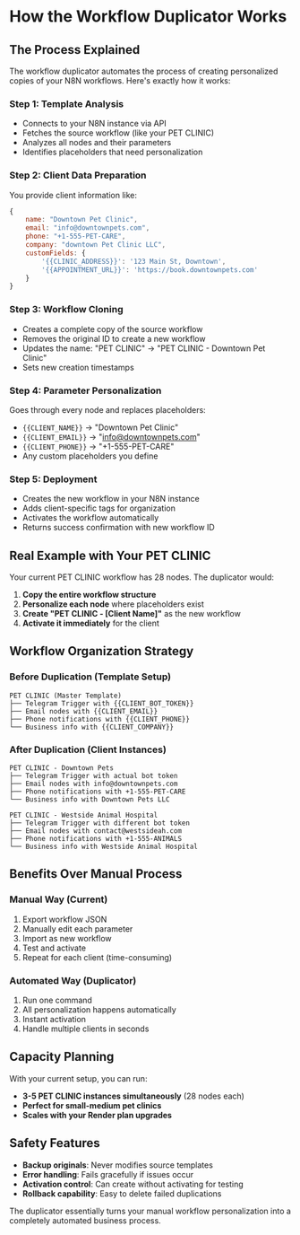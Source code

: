 # How the Workflow Duplicator Works

## The Process Explained

The workflow duplicator automates the process of creating personalized copies of your N8N workflows. Here's exactly how it works:

### Step 1: Template Analysis
- Connects to your N8N instance via API
- Fetches the source workflow (like your PET CLINIC)
- Analyzes all nodes and their parameters
- Identifies placeholders that need personalization

### Step 2: Client Data Preparation
You provide client information like:
```javascript
{
    name: "Downtown Pet Clinic",
    email: "info@downtownpets.com",
    phone: "+1-555-PET-CARE",
    company: "downtown Pet Clinic LLC",
    customFields: {
        '{{CLINIC_ADDRESS}}': '123 Main St, Downtown',
        '{{APPOINTMENT_URL}}': 'https://book.downtownpets.com'
    }
}
```

### Step 3: Workflow Cloning
- Creates a complete copy of the source workflow
- Removes the original ID to create a new workflow
- Updates the name: "PET CLINIC" → "PET CLINIC - Downtown Pet Clinic"
- Sets new creation timestamps

### Step 4: Parameter Personalization
Goes through every node and replaces placeholders:
- `{{CLIENT_NAME}}` → "Downtown Pet Clinic"  
- `{{CLIENT_EMAIL}}` → "info@downtownpets.com"
- `{{CLIENT_PHONE}}` → "+1-555-PET-CARE"
- Any custom placeholders you define

### Step 5: Deployment
- Creates the new workflow in your N8N instance
- Adds client-specific tags for organization
- Activates the workflow automatically
- Returns success confirmation with new workflow ID

## Real Example with Your PET CLINIC

Your current PET CLINIC workflow has 28 nodes. The duplicator would:

1. **Copy the entire workflow structure**
2. **Personalize each node** where placeholders exist
3. **Create "PET CLINIC - [Client Name]"** as the new workflow
4. **Activate it immediately** for the client

## Workflow Organization Strategy

### Before Duplication (Template Setup)
```
PET CLINIC (Master Template)
├── Telegram Trigger with {{CLIENT_BOT_TOKEN}}
├── Email nodes with {{CLIENT_EMAIL}}
├── Phone notifications with {{CLIENT_PHONE}}
└── Business info with {{CLIENT_COMPANY}}
```

### After Duplication (Client Instances)
```
PET CLINIC - Downtown Pets
├── Telegram Trigger with actual bot token
├── Email nodes with info@downtownpets.com
├── Phone notifications with +1-555-PET-CARE
└── Business info with Downtown Pets LLC

PET CLINIC - Westside Animal Hospital  
├── Telegram Trigger with different bot token
├── Email nodes with contact@westsideah.com
├── Phone notifications with +1-555-ANIMALS
└── Business info with Westside Animal Hospital
```

## Benefits Over Manual Process

### Manual Way (Current)
1. Export workflow JSON
2. Manually edit each parameter
3. Import as new workflow
4. Test and activate
5. Repeat for each client (time-consuming)

### Automated Way (Duplicator)
1. Run one command
2. All personalization happens automatically
3. Instant activation
4. Handle multiple clients in seconds

## Capacity Planning

With your current setup, you can run:
- **3-5 PET CLINIC instances simultaneously** (28 nodes each)
- **Perfect for small-medium pet clinics**
- **Scales with your Render plan upgrades**

## Safety Features

- **Backup originals**: Never modifies source templates
- **Error handling**: Fails gracefully if issues occur
- **Activation control**: Can create without activating for testing
- **Rollback capability**: Easy to delete failed duplications

The duplicator essentially turns your manual workflow personalization into a completely automated business process.